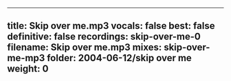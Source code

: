 
---
title: Skip over me.mp3
vocals: false
best: false
definitive: false
recordings: skip-over-me-0
filename: Skip over me.mp3
mixes: skip-over-me-mp3
folder: 2004-06-12/skip over me
weight: 0
---
